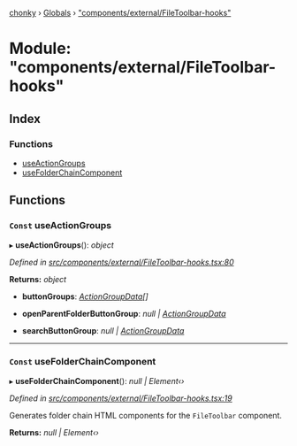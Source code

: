 [chonky](../README.md) › [Globals](../globals.md) › ["components/external/FileToolbar-hooks"](_components_external_filetoolbar_hooks_.md)

# Module: "components/external/FileToolbar-hooks"

## Index

### Functions

* [useActionGroups](_components_external_filetoolbar_hooks_.md#const-useactiongroups)
* [useFolderChainComponent](_components_external_filetoolbar_hooks_.md#const-usefolderchaincomponent)

## Functions

### `Const` useActionGroups

▸ **useActionGroups**(): *object*

*Defined in [src/components/external/FileToolbar-hooks.tsx:80](https://github.com/TimboKZ/Chonky/blob/cb533b8/src/components/external/FileToolbar-hooks.tsx#L80)*

**Returns:** *object*

* **buttonGroups**: *[ActionGroupData](../interfaces/_types_file_actions_types_.actiongroupdata.md)[]*

* **openParentFolderButtonGroup**: *null | [ActionGroupData](../interfaces/_types_file_actions_types_.actiongroupdata.md)*

* **searchButtonGroup**: *null | [ActionGroupData](../interfaces/_types_file_actions_types_.actiongroupdata.md)*

___

### `Const` useFolderChainComponent

▸ **useFolderChainComponent**(): *null | Element‹›*

*Defined in [src/components/external/FileToolbar-hooks.tsx:19](https://github.com/TimboKZ/Chonky/blob/cb533b8/src/components/external/FileToolbar-hooks.tsx#L19)*

Generates folder chain HTML components for the `FileToolbar` component.

**Returns:** *null | Element‹›*
